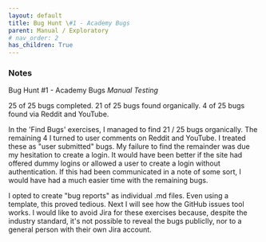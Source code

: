 ```yaml
---
layout: default
title: Bug Hunt \#1 - Academy Bugs
parent: Manual / Exploratory
# nav_order: 2
has_children: True
---
```


### Notes

Bug Hunt #1 - Academy Bugs
*Manual Testing*

25 of 25 bugs completed.
21 of 25 bugs found organically.
4 of 25 bugs found via Reddit and YouTube.

In the 'Find Bugs' exercises, I managed to find 21 / 25 bugs organically. The remaining 4 I turned to user comments on Reddit and YouTube. I treated these as "user submitted" bugs. My failure to find the remainder was due my hesitation to create a login. It would have been better if the site had offered dummy logins or allowed a user to create a login without authentication. If this had been communicated in a note of some sort, I would have had a much easier time with the remaining bugs.

I opted to create "bug reports" as individual .md files. Even using a template, this proved tedious. Next I will see how the GitHub issues tool works. I would like to avoid Jira for these exercises because, despite the industry standard, it's not possible to reveal the bugs publiclly, nor to a general person with their own Jira account.